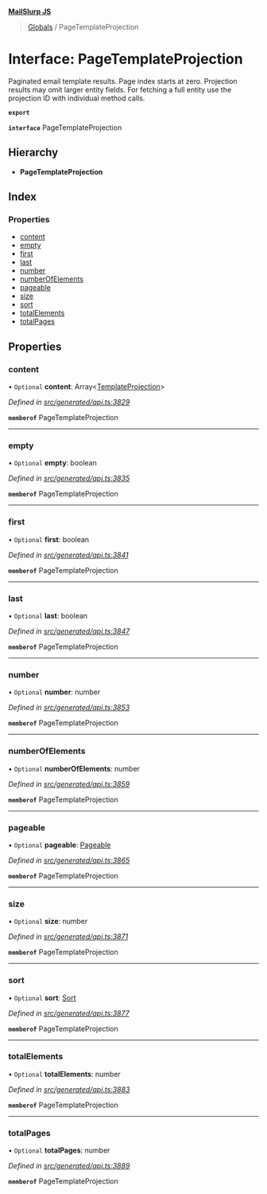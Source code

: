 **[MailSlurp JS](../README.md)**

> [Globals](../README.md) / PageTemplateProjection

# Interface: PageTemplateProjection

Paginated email template results. Page index starts at zero. Projection results may omit larger entity fields. For fetching a full entity use the projection ID with individual method calls.

**`export`** 

**`interface`** PageTemplateProjection

## Hierarchy

* **PageTemplateProjection**

## Index

### Properties

* [content](pagetemplateprojection.md#content)
* [empty](pagetemplateprojection.md#empty)
* [first](pagetemplateprojection.md#first)
* [last](pagetemplateprojection.md#last)
* [number](pagetemplateprojection.md#number)
* [numberOfElements](pagetemplateprojection.md#numberofelements)
* [pageable](pagetemplateprojection.md#pageable)
* [size](pagetemplateprojection.md#size)
* [sort](pagetemplateprojection.md#sort)
* [totalElements](pagetemplateprojection.md#totalelements)
* [totalPages](pagetemplateprojection.md#totalpages)

## Properties

### content

• `Optional` **content**: Array\<[TemplateProjection](templateprojection.md)>

*Defined in [src/generated/api.ts:3829](https://github.com/mailslurp/mailslurp-client/blob/67ec74c/src/generated/api.ts#L3829)*

**`memberof`** PageTemplateProjection

___

### empty

• `Optional` **empty**: boolean

*Defined in [src/generated/api.ts:3835](https://github.com/mailslurp/mailslurp-client/blob/67ec74c/src/generated/api.ts#L3835)*

**`memberof`** PageTemplateProjection

___

### first

• `Optional` **first**: boolean

*Defined in [src/generated/api.ts:3841](https://github.com/mailslurp/mailslurp-client/blob/67ec74c/src/generated/api.ts#L3841)*

**`memberof`** PageTemplateProjection

___

### last

• `Optional` **last**: boolean

*Defined in [src/generated/api.ts:3847](https://github.com/mailslurp/mailslurp-client/blob/67ec74c/src/generated/api.ts#L3847)*

**`memberof`** PageTemplateProjection

___

### number

• `Optional` **number**: number

*Defined in [src/generated/api.ts:3853](https://github.com/mailslurp/mailslurp-client/blob/67ec74c/src/generated/api.ts#L3853)*

**`memberof`** PageTemplateProjection

___

### numberOfElements

• `Optional` **numberOfElements**: number

*Defined in [src/generated/api.ts:3859](https://github.com/mailslurp/mailslurp-client/blob/67ec74c/src/generated/api.ts#L3859)*

**`memberof`** PageTemplateProjection

___

### pageable

• `Optional` **pageable**: [Pageable](pageable.md)

*Defined in [src/generated/api.ts:3865](https://github.com/mailslurp/mailslurp-client/blob/67ec74c/src/generated/api.ts#L3865)*

**`memberof`** PageTemplateProjection

___

### size

• `Optional` **size**: number

*Defined in [src/generated/api.ts:3871](https://github.com/mailslurp/mailslurp-client/blob/67ec74c/src/generated/api.ts#L3871)*

**`memberof`** PageTemplateProjection

___

### sort

• `Optional` **sort**: [Sort](sort.md)

*Defined in [src/generated/api.ts:3877](https://github.com/mailslurp/mailslurp-client/blob/67ec74c/src/generated/api.ts#L3877)*

**`memberof`** PageTemplateProjection

___

### totalElements

• `Optional` **totalElements**: number

*Defined in [src/generated/api.ts:3883](https://github.com/mailslurp/mailslurp-client/blob/67ec74c/src/generated/api.ts#L3883)*

**`memberof`** PageTemplateProjection

___

### totalPages

• `Optional` **totalPages**: number

*Defined in [src/generated/api.ts:3889](https://github.com/mailslurp/mailslurp-client/blob/67ec74c/src/generated/api.ts#L3889)*

**`memberof`** PageTemplateProjection
